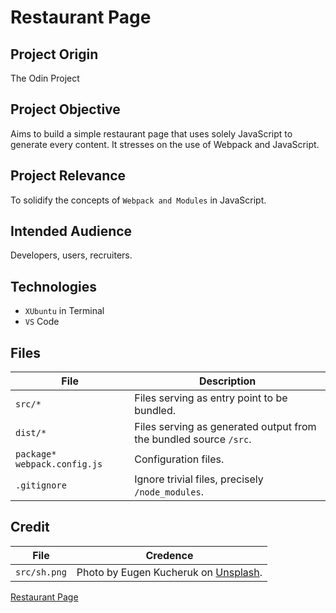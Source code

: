 # Restaurant Page

## Project Origin
The Odin Project

## Project Objective
Aims to build a simple restaurant page that uses solely JavaScript to generate every content. It stresses on the use of Webpack and JavaScript.

## Project Relevance
To solidify the concepts of `Webpack and Modules` in JavaScript.

## Intended Audience
Developers, users, recruiters.

## Technologies
* `XUbuntu` in Terminal
* `VS` Code

## Files 
| File | Description |
| - | - |
| `src/*` | Files serving as entry point to be bundled. |
| `dist/*` | Files serving as generated output from the bundled source `/src`. |
| `package*` `webpack.config.js` | Configuration files. |
| `.gitignore` | Ignore trivial files, precisely `/node_modules`. |

## Credit
| File | Credence |
| - | - |
| `src/sh.png` | Photo by Eugen Kucheruk on [Unsplash](https://unsplash.com/). |

[Restaurant Page](https://asdacosta.github.io/js-restaurant-page)

